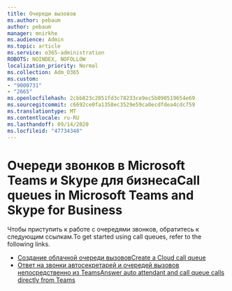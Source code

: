 ```yaml
---
title: Очереди вызовов
ms.author: pebaum
author: pebaum
manager: mnirkhe
ms.audience: Admin
ms.topic: article
ms.service: o365-administration
ROBOTS: NOINDEX, NOFOLLOW
localization_priority: Normal
ms.collection: Adm_O365
ms.custom:
- "9000731"
- "2665"
ms.openlocfilehash: 2cbb823c2051fd3c78233ce9ec5b090519654e69
ms.sourcegitcommit: c6692ce0fa1358ec3529e59ca0ecdfdea4cdc759
ms.translationtype: MT
ms.contentlocale: ru-RU
ms.lasthandoff: 09/14/2020
ms.locfileid: "47734348"
---
```

# <a name="call-queues-in-microsoft-teams-and-skype-for-business"></a><span data-ttu-id="a1ac4-102">Очереди звонков в Microsoft Teams и Skype для бизнеса</span><span class="sxs-lookup"><span data-stu-id="a1ac4-102">Call queues in Microsoft Teams and Skype for Business</span></span> 

<span data-ttu-id="a1ac4-103">Чтобы приступить к работе с очередями звонков, обратитесь к следующим ссылкам.</span><span class="sxs-lookup"><span data-stu-id="a1ac4-103">To get started using call queues, refer to the following links.</span></span>

- [<span data-ttu-id="a1ac4-104">Создание облачной очереди вызовов</span><span class="sxs-lookup"><span data-stu-id="a1ac4-104">Create a Cloud call queue</span></span>](https://docs.microsoft.com/microsoftteams/create-a-phone-system-call-queue)
- [<span data-ttu-id="a1ac4-105">Ответ на звонки автосекретарей и очередей вызовов непосредственно из Teams</span><span class="sxs-lookup"><span data-stu-id="a1ac4-105">Answer auto attendant and call queue calls directly from Teams</span></span>](https://docs.microsoft.com/microsoftteams/answer-auto-attendant-and-call-queue-calls)